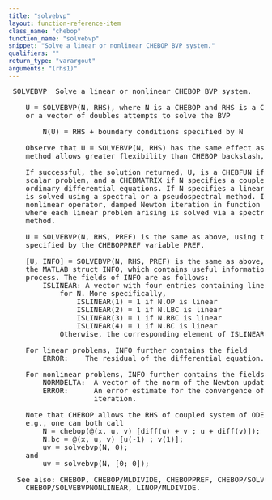 ```yaml
---
title: "solvebvp"
layout: function-reference-item
class_name: "chebop"
function_name: "solvebvp"
snippet: "Solve a linear or nonlinear CHEBOP BVP system."
qualifiers: ""
return_type: "varargout"
arguments: "(rhs1)"
---
```


<pre class="help-text"> SOLVEBVP  Solve a linear or nonlinear CHEBOP BVP system.
 
    U = SOLVEBVP(N, RHS), where N is a CHEBOP and RHS is a CHEBMATRIX, CHEBFUN
    or a vector of doubles attempts to solve the BVP
 
        N(U) = RHS + boundary conditions specified by N
 
    Observe that U = SOLVEBVP(N, RHS) has the same effect as U = N\RHS, but this
    method allows greater flexibility than CHEBOP backslash, as described below.
 
    If successful, the solution returned, U, is a CHEBFUN if N specifies a
    scalar problem, and a CHEBMATRIX if N specifies a coupled systems of
    ordinary differential equations. If N specifies a linear operator, the BVP
    is solved using a spectral or a pseudospectral method. If N specifies a
    nonlinear operator, damped Newton iteration in function space is performed,
    where each linear problem arising is solved via a spectral/pseudospectral
    method.
 
    U = SOLVEBVP(N, RHS, PREF) is the same as above, using the preferences
    specified by the CHEBOPPREF variable PREF.
 
    [U, INFO] = SOLVEBVP(N, RHS, PREF) is the same as above, but also returns
    the MATLAB struct INFO, which contains useful information about the solution
    process. The fields of INFO are as follows:
        ISLINEAR: A vector with four entries containing linearity information
            for N. More specifically, 
                ISLINEAR(1) = 1 if N.OP is linear
                ISLINEAR(2) = 1 if N.LBC is linear
                ISLINEAR(3) = 1 if N.RBC is linear
                ISLINEAR(4) = 1 if N.BC is linear
            Otherwise, the corresponding element of ISLINEAR is equal to 0.
    
    For linear problems, INFO further contains the field
        ERROR:    The residual of the differential equation.
 
    For nonlinear problems, INFO further contains the fields
        NORMDELTA:  A vector of the norm of the Newton updates.
        ERROR:      An error estimate for the convergence of the Newton
                    iteration.
 
    Note that CHEBOP allows the RHS of coupled system of ODEs to be a scalar,
    e.g., one can both call
        N = chebop(@(x, u, v) [diff(u) + v ; u + diff(v)]);
        N.bc = @(x, u, v) [u(-1) ; v(1)];
        uv = solvebvp(N, 0);
    and
        uv = solvebvp(N, [0; 0]);
 
  See also: CHEBOP, CHEBOP/MLDIVIDE, CHEBOPPREF, CHEBOP/SOLVEBVPLINEAR, 
    CHEBOP/SOLVEBVPNONLINEAR, LINOP/MLDIVIDE.
</pre>